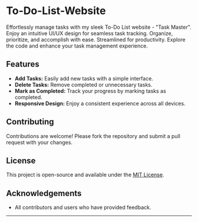 # To-Do-List-Website
Effortlessly manage tasks with my sleek To-Do List website - "Task Master". Enjoy an intuitive UI/UX design for seamless task tracking. Organize, prioritize, and accomplish with ease. Streamlined for productivity. Explore the code and enhance your task management experience.

## Features

- **Add Tasks:** Easily add new tasks with a simple interface.
- **Delete Tasks:** Remove completed or unnecessary tasks.
- **Mark as Completed:** Track your progress by marking tasks as completed.
- **Responsive Design:** Enjoy a consistent experience across all devices.

## Contributing

Contributions are welcome! Please fork the repository and submit a pull request with your changes.

## License

This project is open-source and available under the [MIT License](LICENSE).

## Acknowledgements

- All contributors and users who have provided feedback.

---
